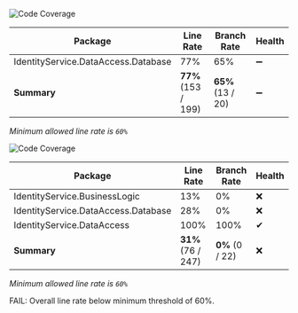 ![Code Coverage](https://img.shields.io/badge/Code%20Coverage-77%25-yellow?style=flat)

Package | Line Rate | Branch Rate | Health
-------- | --------- | ----------- | ------
IdentityService.DataAccess.Database | 77% | 65% | ➖
**Summary** | **77%** (153 / 199) | **65%** (13 / 20) | ➖

_Minimum allowed line rate is `60%`_



![Code Coverage](https://img.shields.io/badge/Code%20Coverage-31%25-critical?style=flat)

Package | Line Rate | Branch Rate | Health
-------- | --------- | ----------- | ------
IdentityService.BusinessLogic | 13% | 0% | ❌
IdentityService.DataAccess.Database | 28% | 0% | ❌
IdentityService.DataAccess | 100% | 100% | ✔
**Summary** | **31%** (76 / 247) | **0%** (0 / 22) | ❌

_Minimum allowed line rate is `60%`_

FAIL: Overall line rate below minimum threshold of 60%.